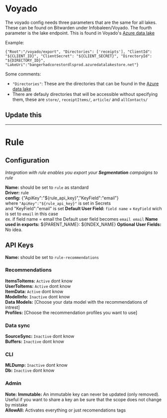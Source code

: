 # Voyado
The voyado config needs three parameters that are the same for all lakes. These can be found on Bitwarden under Infobaleen/Voyado. The fourth parameter is the lake endpoint. This is found in Voyado's [Azure data lake]((#find-voyado-files-to-import))

Example:

```
{"Root":"/voyado/export", "Directories": ['receipts'], "ClientId": "${CLIENT_ID}", "ClientSecret": "${CLIENT_SECRET}", "DirectoryId": "${DIRECTORY_ID}", "LakeUri":"bangerhadcorestordlsprod.azuredatalakestore.net"}
```

Some comments:
* `"Directories"`: These are the directories that can be found in the [Azure data lake]((#find-voyado-files-to-import))
* There are defauly directories that will be accessible without specifying them, these are `store/`, `receiptItems/`, `article/` and `allContacts/`



## Update this

---



# Rule



## Configuration
*Integration with rule enables you export your **Segmentation** campaigns to rule*  

**Name:** should be set to `rule` as standard  
**Driver:** rule  
**config:** {"ApiKey":"${rule_api_key}","KeyField":"email"}  
where `"ApiKey":"${rule_api_key}"` is set in Secrets  
and "KeyField":"email" is set 
**Default User Field:** `field name` + `KeyField` wich is set to `email` in this case  
ex. if field name = email the Default user field becomes `email email`
**Name used in exports:** ${PARENT_NAME}: ${INDEX_NAME}
**Optional User Fields:** No idea.



## API Keys
**Name:** should be set to `rule-recommendations`  



### Recommendations
**ItemsToItems:** `Active` dont know  
**UserToItems:** `Active` dont know  
**ItemData:** `Active` dont know  
**ModelInfo:** `Inactive` dont know  
**Data Models:** [Choose your data model with the recommendations of intrest]  
**Profiles:** [Choose the recommendation profiles you want to use]  



### Data sync
**SourceSync:** `Inactive` dont know  
**Buffers:** `Inactive` dont know  



### CLI
**MLDump:** `Inactive` dont know  
**Db:** `Inactive` dont know  



### Admin
**Note:** 
**Immutable:** An immutable key can never be updated (only removed). Useful if you want to share a key an be sure that the scope does not change by mistake  
**AllowAll:** Activates everything or just recomendations tags

